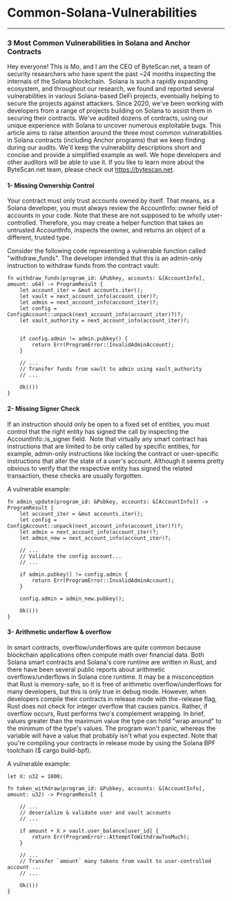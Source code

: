 # Common-Solana-Vulnerabilities


---

### 3 Most Common Vulnerabilities in Solana and Anchor Contracts

Hey everyone!
This is Mo, and I am the CEO of ByteScan.net, a team of security researchers who have spent the past ~24 months inspecting the internals of the Solana blockchain. 
Solana is such a rapidly expanding ecosystem, and throughout our research, we found and reported several vulnerabilities in various Solana-based DeFi projects, eventually helping to secure the projects against attackers.
Since 2020, we've been working with developers from a range of projects building on Solana to assist them in securing their contracts. We've audited dozens of contracts, using our unique experience with Solana to uncover numerous exploitable bugs.
This article aims to raise attention around the three most common vulnerabilities in Solana contracts (including Anchor programs) that we keep finding during our audits.
We'll keep the vulnerability descriptions short and concise and provide a simplified example as well. We hope developers and other auditors will be able to use it. If you like to learn more about the ByteScan.net team, please check out https://bytescan.net.

#### 1- Missing Ownership Control

Your contract must only trust accounts owned by itself. That means, as a Solana developer, you must always review the AccountInfo::owner field of accounts in your code. Note that these are not supposed to be wholly user-controlled. Therefore, you may create a helper function that takes an untrusted AccountInfo, inspects the owner, and returns an object of a different, trusted type.


Consider the following code representing a vulnerable function called "withdraw_funds". The developer intended that this is an admin-only instruction to withdraw funds from the contract vault:


```
fn withdraw_funds(program_id: &Pubkey, accounts: &[AccountInfo], amount: u64) -> ProgramResult {
    let account_iter = &mut accounts.iter();
    let vault = next_account_info(account_iter)?;
    let admin = next_account_info(account_iter)?;
    let config = ConfigAccount::unpack(next_account_info(account_iter)?)?;
    let vault_authority = next_account_info(account_iter)?;
    
    
    if config.admin != admin.pubkey() {
        return Err(ProgramError::InvalidAdminAccount);
    }
    
    // ...
    // Transfer funds from vault to admin using vault_authority
    // ...
    
    Ok(())
}
```


#### 2- Missing Signer Check

If an instruction should only be open to a fixed set of entities, you must control that the right entity has signed the call by inspecting the AccountInfo::is_signer field. 
Note that virtually any smart contract has instructions that are limited to be only called by specific entities, for example, admin-only instructions like locking the contract or user-specific instructions that alter the state of a user's account. Although it seems pretty obvious to verify that the respective entity has signed the related transaction, these checks are usually forgotten.

A vulnerable example:

```
fn admin_update(program_id: &Pubkey, accounts: &[AccountInfo]) -> ProgramResult {
    let account_iter = &mut accounts.iter();
    let config = ConfigAccount::unpack(next_account_info(account_iter)?)?;
    let admin = next_account_info(account_iter)?;
    let admin_new = next_account_info(account_iter)?;

    // ...
    // Validate the config account...
    // ...
    
    if admin.pubkey() != config.admin {
        return Err(ProgramError::InvalidAdminAccount);
    }
    
    config.admin = admin_new.pubkey();
    
    Ok(())
}
```


#### 3- Arithmetic underflow & overflow

In smart contracts, overflow/underflows are quite common because blockchain applications often compute math over financial data.
Both Solana smart contracts and Solana's core runtime are written in Rust, and there have been several public reports about arithmetic overflows/underflows in Solana core runtime.
It may be a misconception that Rust is memory-safe, so it is free of arithmetic overflow/underflows for many developers, but this is only true in debug mode. However, when developers compile their contracts in release mode with the - release flag, Rust does not check for integer overflow that causes panics. Rather, if overflow occurs, Rust performs two's complement wrapping. In brief, values greater than the maximum value the type can hold "wrap around" to the minimum of the type's values. The program won't panic, whereas the variable will have a value that probably isn't what you expected.
Note that you're compiling your contracts in release mode by using the Solana BPF toolchain ($ cargo build-bpf).

A vulnerable example:

```
let X: u32 = 1000; 

fn token_withdraw(program_id: &Pubkey, accounts: &[AccountInfo], amount: u32) -> ProgramResult {

    // ...
    // deserialize & validate user and vault accounts
    // ...
    
    if amount + X > vault.user_balance[user_id] {
        return Err(ProgramError::AttemptToWithdrawTooMuch);
    }
    
    // ...
    // Transfer `amount` many tokens from vault to user-controlled account ...
    // ...
    
    Ok(())
}
```
